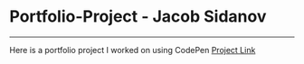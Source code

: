 # Portfolio-Project - Jacob Sidanov
-------------------------

Here is a portfolio project I worked on using CodePen [Project Link](https://codepen.io/JACOB-SIDANOV/pen/mdvaGJq)
